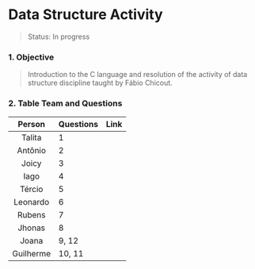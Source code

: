 # Data Structure Activity

>Status: In progress 

### 1. Objective

>Introduction to the C language and resolution of the activity of data structure discipline taught by Fábio Chicout.

### 2. Table Team and Questions

Person       | Questions                                                   | Link
:-------------:| ----------------------------------------------------------- | :---------------------------------:
Talita       | 1  | 
Antônio      | 2  | 
Joicy        | 3  | 
Iago         | 4  | 
Tércio       | 5  | 
Leonardo     | 6  | 
Rubens       | 7  | 
Jhonas       | 8  | 
Joana        | 9, 12 | 
Guilherme    | 10, 11 | 